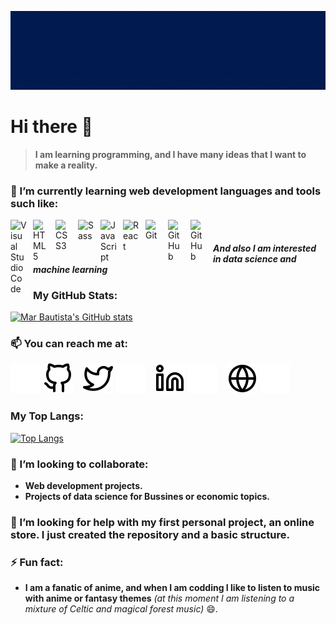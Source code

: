 ![Mar Bautista gif](marBautista.gif)

# Hi there 👋

>**I am learning programming, and I have many ideas that I want to make a reality.**
### 🌱 I’m currently learning web development languages and tools such like:

<img align="left" alt="Visual Studio Code" width="26px" src="https://cdn.jsdelivr.net/gh/devicons/devicon/icons/vscode/vscode-original.svg" style="padding-right:10px;" />
<img align="left" alt="HTML5" width="26px" src="https://cdn.jsdelivr.net/gh/devicons/devicon/icons/html5/html5-original.svg" style="padding-right:10px;" />
<img align="left" alt="CSS3" width="26px" src="https://cdn.jsdelivr.net/gh/devicons/devicon/icons/css3/css3-original.svg" style="padding-right:10px;" />
<img align="left" alt="Sass" width="26px" src="https://cdn.jsdelivr.net/gh/devicons/devicon/icons/sass/sass-original.svg" style="padding-right:10px;" />
<img align="left" alt="JavaScript" width="26px" src="https://cdn.jsdelivr.net/gh/devicons/devicon/icons/javascript/javascript-original.svg" style="padding-right:10px;" />
<img align="left" alt="React" width="26px" src="https://cdn.jsdelivr.net/gh/devicons/devicon/icons/react/react-original.svg" style="padding-right:10px;" />
<img align="left" alt="Git" width="26px" src="https://cdn.jsdelivr.net/gh/devicons/devicon/icons/git/git-original.svg" style="padding-right:10px;" />

[<img align="left" alt="GitHub" width="26px" src="https://user-images.githubusercontent.com/3369400/139447912-e0f43f33-6d9f-45f8-be46-2df5bbc91289.png" style="padding-right:10px;" />](https://github.com/marilirulita#gh-dark-mode-only)

[<img align="left" alt="GitHub" width="26px" src="https://user-images.githubusercontent.com/3369400/139448065-39a229ba-4b06-434b-bc67-616e2ed80c8f.png" style="padding-right:10px;" />](https://codestackr.com#gh-light-mode-only)

<br />

#### *And also I am interested in data science and machine learning*

### My GitHub Stats:

[![Mar Bautista's GitHub stats](https://github-readme-stats.vercel.app/api?username=marilirulita&show_icons=true&title_color=ff2c41&text_color=36ad1c&icon_color=ff2c41&border_color=36ad1c&bg_color=011b4f)](https://github.com/marilirulita/github-readme-stats)

### 📫 You can reach me at:
[![website](./img/github-dark.svg)](https://github.com/marilirulita#gh-dark-mode-only)
[![website](./img/github-light.svg)](https://github.com/marilirulita#gh-light-mode-only)
&nbsp;&nbsp;
[![website](./img/twitter-light.svg)](https://twitter.com/marylirulita#gh-light-mode-only)
[![website](./img/twitter-dark.svg)](https://twitter.com/marylirulita#gh-dark-mode-only)
&nbsp;&nbsp;
[![website](./img/linkedin-light.svg)](https://www.linkedin.com/in/marbautista/#gh-light-mode-only)
[![website](./img/linkedin-dark.svg)](https://www.linkedin.com/in/marbautista/#gh-dark-mode-only)
&nbsp;&nbsp;
[![website](./img/globe-light.svg)](https://myportafolio.com#gh-light-mode-only)
[![website](./img/globe-dark.svg)](https://myportafolio.com#gh-dark-mode-only)

### My Top Langs:
[![Top Langs](https://github-readme-stats.vercel.app/api/top-langs/?username=marilirulita&layout=compact&title_color=ff2c41&text_color=36ad1c&icon_color=ff2c41&border_color=36ad1c&bg_color=011b4f)](https://github.com/marilirulita/github-readme-stats)

### 👯 I’m looking to collaborate:
  
- **Web development projects.**
- **Projects of data science for Bussines or economic topics.**

### 🤔 I’m looking for help with my first personal project, an online store. I just created the repository and a basic structure.

### ⚡ Fun fact:  
- **I am a fanatic of anime, and when I am codding I like to listen to music with anime or fantasy themes** *(at this moment I am listening to a mixture of Celtic and magical forest music)* 😄.


[website]: https://myportafolio.com
[twitter]: https://twitter.com/marylirulita
[linkedin]: https://www.linkedin.com/in/marbautista/
